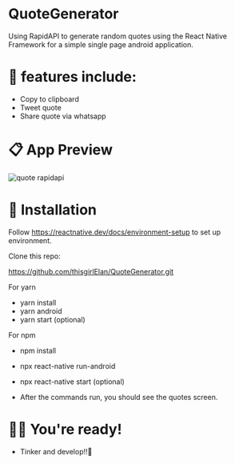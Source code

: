 # QuoteGenerator
Using RapidAPI to generate random quotes using the React Native Framework for a simple single page android application.

# 👔 features include:
- Copy to clipboard
- Tweet quote
- Share quote via whatsapp

# 📋 App Preview

![quote rapidapi](https://user-images.githubusercontent.com/61628746/212411143-2244927d-8481-4c6b-b643-3fccb2f558f7.jpg)

# 🚀 Installation
 Follow https://reactnative.dev/docs/environment-setup to set up environment.
 
 Clone this repo:
 
https://github.com/thisgirlElan/QuoteGenerator.git

 For yarn

- yarn install
- yarn android
- yarn start (optional)

For npm

- npm install
- npx react-native run-android
- npx react-native start (optional)

- After the commands run, you should see the quotes screen.


# 👨‍💻 You're ready! 
- Tinker and develop!!🎉
